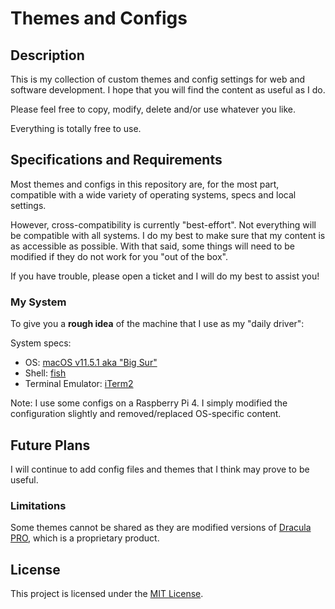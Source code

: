 # Themes and Configs

## Description
This is my collection of custom themes and config settings for web and software development. I hope that you will find the content as useful as I do.

Please feel free to copy, modify, delete and/or use whatever you like.

Everything is totally free to use.

## Specifications and Requirements
Most themes and configs in this repository are, for the most part, compatible with a wide variety of operating systems, specs and local settings.

However, cross-compatibility is currently "best-effort". Not everything will be compatible with all systems. I do my best to make sure that my content is as accessible as possible. With that said, some things will need to be modified if they do not work for you "out of the box".

If you have trouble, please open a ticket and I will do my best to assist you!

### My System
To give you a __rough idea__ of the machine that I use as my "daily driver":

System specs:
  - OS: [macOS v11.5.1 aka "Big Sur"](https://www.apple.com/macos/big-sur/)
  - Shell: [fish](https://fishshell.com/)
  - Terminal Emulator: [iTerm2](https://iterm2.com/)

Note: I use some configs on a Raspberry Pi 4. I simply modified the configuration slightly and removed/replaced OS-specific content.

## Future Plans
I will continue to add config files and themes that I think may prove to be useful.

### Limitations
Some themes cannot be shared as they are modified versions of [Dracula PRO](https://draculatheme.com/pro), which is a proprietary product.

## License
This project is licensed under the [MIT License](LICENSE.md).
